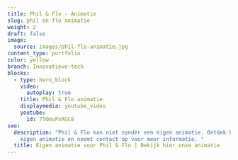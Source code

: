 ```yaml
---
title: Phil & Flo - Animatie
slug: phil en flo animatie
weight: 2
draft: false
image:
  source: images/phil-flo-animatie.jpg
content_type: portfolio
color: yellow
branch: Innovatieve-tech
blocks:
  - type: hero_block
    video:
      autoplay: true
    title: Phil & Flo animatie
    displaymedia: youtube_video
    youtube:
      id: 7TOmvPxRGC8
seo:
  description: "Phil & Flo kan niet zonder een eigen animatie. Ontdek hier onze
    eigen animatie en neemt contact op voor meer informatie. "
  title: Eigen animatie voor Phil & Flo | Bekijk hier onze animatie
---
```

